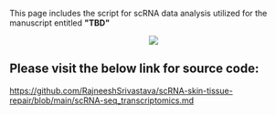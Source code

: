 This page includes the script for scRNA data analysis utilized for the manuscript entitled **"TBD"**

<p align="center"> 
<img src="./Graphical_abstract.png">
</p>


## Please visit the below link for source code:

https://github.com/RajneeshSrivastava/scRNA-skin-tissue-repair/blob/main/scRNA-seq_transcriptomics.md

